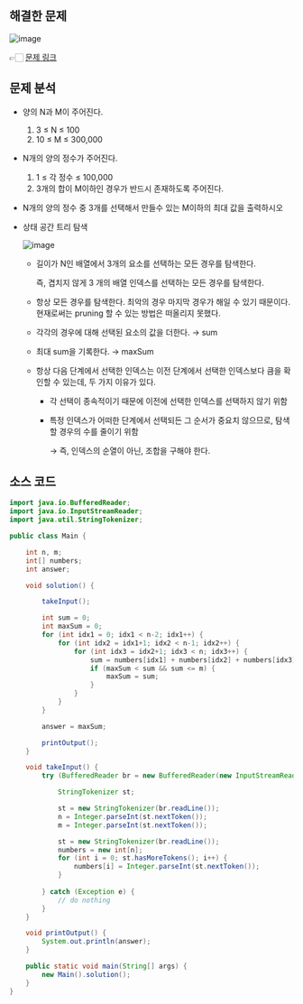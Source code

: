 ## 해결한 문제

![image](https://github.com/SeungYeop-Han/cotejunbi/assets/106862797/a881fd01-b49f-4e04-a699-cf456137396b)

👉🏻 [문제 링크](https://www.acmicpc.net/problem/2798)

## 문제 분석

- 양의 N과 M이 주어진다.
    1. 3 ≤ N ≤ 100
    2. 10 ≤ M ≤ 300,000
- N개의 양의 정수가 주어진다.
    1. 1 ≤ 각 정수 ≤ 100,000
    2. 3개의 합이 M이하인 경우가 반드시 존재하도록 주어진다.
- N개의 양의 정수 중 3개를 선택해서 만들수 있는 M이하의 최대 값을 출력하시오

- 상태 공간 트리 탐색
    
    ![image](https://github.com/SeungYeop-Han/cotejunbi/assets/106862797/cbd04372-b472-4b6d-b1f1-2cfa536f0657)
    
    - 길이가 N인 배열에서 3개의 요소를 선택하는 모든 경우를 탐색한다.
        
        즉, 겹치지 않게 3 개의 배열 인덱스를 선택하는 모든 경우를 탐색한다.
        
    - 항상 모든 경우를 탐색한다. 최악의 경우 마지막 경우가 해일 수 있기 때문이다. 현재로써는 pruning 할 수 있는 방법은 떠올리지 못했다.
    - 각각의 경우에 대해 선택된 요소의 값을 더한다. → sum
    - 최대 sum을 기록한다. → maxSum
    - 항상 다음 단계에서 선택한 인덱스는 이전 단계에서 선택한 인덱스보다 큼을 확인할 수 있는데, 두 가지 이유가 있다.
        - 각 선택이 종속적이기 때문에 이전에 선택한 인덱스를 선택하지 않기 위함
        - 특정 인덱스가 어떠한 단계에서 선택되든 그 순서가 중요치 않으므로, 탐색할 경우의 수를 줄이기 위함
            
            → 즉, 인덱스의 순열이 아닌, 조합을 구해야 한다.
            
    

## 소스 코드

```java
import java.io.BufferedReader;
import java.io.InputStreamReader;
import java.util.StringTokenizer;

public class Main {

    int n, m;
    int[] numbers;
    int answer;

    void solution() {

        takeInput();

        int sum = 0;
        int maxSum = 0;
        for (int idx1 = 0; idx1 < n-2; idx1++) {
            for (int idx2 = idx1+1; idx2 < n-1; idx2++) {
                for (int idx3 = idx2+1; idx3 < n; idx3++) {
                    sum = numbers[idx1] + numbers[idx2] + numbers[idx3];
                    if (maxSum < sum && sum <= m) {
                        maxSum = sum;
                    }
                }
            }
        }

        answer = maxSum;

        printOutput();
    }

    void takeInput() {
        try (BufferedReader br = new BufferedReader(new InputStreamReader(System.in))) {

            StringTokenizer st;

            st = new StringTokenizer(br.readLine());
            n = Integer.parseInt(st.nextToken());
            m = Integer.parseInt(st.nextToken());

            st = new StringTokenizer(br.readLine());
            numbers = new int[n];
            for (int i = 0; st.hasMoreTokens(); i++) {
                numbers[i] = Integer.parseInt(st.nextToken());
            }
            
        } catch (Exception e) {
            // do nothing
        }
    }

    void printOutput() {
        System.out.println(answer);
    }

    public static void main(String[] args) {
        new Main().solution();
    }
}
```
